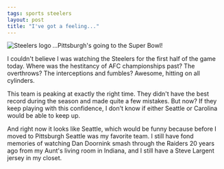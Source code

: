 ```yaml
---
tags: sports steelers
layout: post
title: "I've got a feeling..."
---
```




<img align="left" src="http://www.cwinters.com/images/blog/steelers_logo.jpg" alt="Steelers logo" />

<p>...Pittsburgh's going to the Super Bowl!</p>

<p>I couldn't believe I was watching the Steelers for the first half of the game today. Where was the hestitancy of AFC championships past? The overthrows? The interceptions and fumbles? Awesome, hitting on all cylinders.</p>

<p>This team is peaking at exactly the right time. They didn't have the best record during the season and made quite a few mistakes. But now? If they keep playing with this confidence, I don't know if either Seattle or Carolina would be able to keep up. </p>

<p>And right now it looks like Seattle, which would be funny because before I moved to Pittsburgh Seattle was my favorite team. I still have fond memories of watching Dan Doornink smash through the Raiders 20 years ago from my Aunt's living room in Indiana, and I still have a Steve Largent jersey in my closet.</p>


